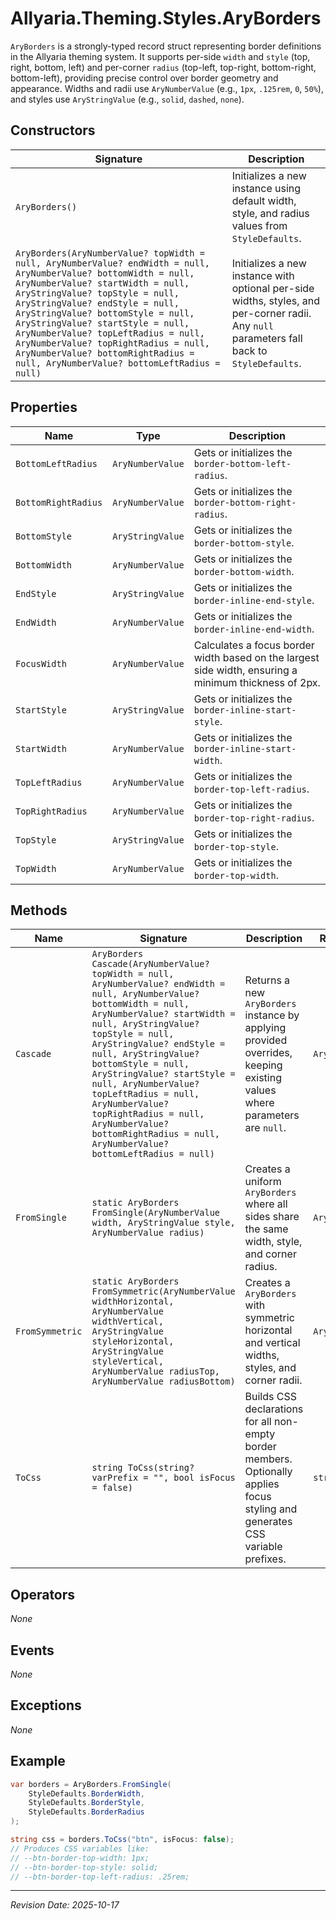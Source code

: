 ﻿# Allyaria.Theming.Styles.AryBorders

`AryBorders` is a strongly-typed record struct representing border definitions in the Allyaria theming system. It
supports per-side `width` and `style` (top, right, bottom, left) and per-corner `radius` (top-left, top-right,
bottom-right, bottom-left), providing precise control over border geometry and appearance. Widths and radii use
`AryNumberValue` (e.g., `1px`, `.125rem`, `0`, `50%`), and styles use `AryStringValue` (e.g., `solid`, `dashed`,
`none`).

## Constructors

| Signature                                                                                                                                                                                                                                                                                                                                                                                                                                                      | Description                                                                                                                                 |
|----------------------------------------------------------------------------------------------------------------------------------------------------------------------------------------------------------------------------------------------------------------------------------------------------------------------------------------------------------------------------------------------------------------------------------------------------------------|---------------------------------------------------------------------------------------------------------------------------------------------|
| `AryBorders()`                                                                                                                                                                                                                                                                                                                                                                                                                                                 | Initializes a new instance using default width, style, and radius values from `StyleDefaults`.                                              |
| `AryBorders(AryNumberValue? topWidth = null, AryNumberValue? endWidth = null, AryNumberValue? bottomWidth = null, AryNumberValue? startWidth = null, AryStringValue? topStyle = null, AryStringValue? endStyle = null, AryStringValue? bottomStyle = null, AryStringValue? startStyle = null, AryNumberValue? topLeftRadius = null, AryNumberValue? topRightRadius = null, AryNumberValue? bottomRightRadius = null, AryNumberValue? bottomLeftRadius = null)` | Initializes a new instance with optional per-side widths, styles, and per-corner radii. Any `null` parameters fall back to `StyleDefaults`. |

## Properties

| Name                | Type             | Description                                                                                           |
|---------------------|------------------|-------------------------------------------------------------------------------------------------------|
| `BottomLeftRadius`  | `AryNumberValue` | Gets or initializes the `border-bottom-left-radius`.                                                  |
| `BottomRightRadius` | `AryNumberValue` | Gets or initializes the `border-bottom-right-radius`.                                                 |
| `BottomStyle`       | `AryStringValue` | Gets or initializes the `border-bottom-style`.                                                        |
| `BottomWidth`       | `AryNumberValue` | Gets or initializes the `border-bottom-width`.                                                        |
| `EndStyle`          | `AryStringValue` | Gets or initializes the `border-inline-end-style`.                                                    |
| `EndWidth`          | `AryNumberValue` | Gets or initializes the `border-inline-end-width`.                                                    |
| `FocusWidth`        | `AryNumberValue` | Calculates a focus border width based on the largest side width, ensuring a minimum thickness of 2px. |
| `StartStyle`        | `AryStringValue` | Gets or initializes the `border-inline-start-style`.                                                  |
| `StartWidth`        | `AryNumberValue` | Gets or initializes the `border-inline-start-width`.                                                  |
| `TopLeftRadius`     | `AryNumberValue` | Gets or initializes the `border-top-left-radius`.                                                     |
| `TopRightRadius`    | `AryNumberValue` | Gets or initializes the `border-top-right-radius`.                                                    |
| `TopStyle`          | `AryStringValue` | Gets or initializes the `border-top-style`.                                                           |
| `TopWidth`          | `AryNumberValue` | Gets or initializes the `border-top-width`.                                                           |

## Methods

| Name            | Signature                                                                                                                                                                                                                                                                                                                                                                                                                                                              | Description                                                                                                                     | Returns      |
|-----------------|------------------------------------------------------------------------------------------------------------------------------------------------------------------------------------------------------------------------------------------------------------------------------------------------------------------------------------------------------------------------------------------------------------------------------------------------------------------------|---------------------------------------------------------------------------------------------------------------------------------|--------------|
| `Cascade`       | `AryBorders Cascade(AryNumberValue? topWidth = null, AryNumberValue? endWidth = null, AryNumberValue? bottomWidth = null, AryNumberValue? startWidth = null, AryStringValue? topStyle = null, AryStringValue? endStyle = null, AryStringValue? bottomStyle = null, AryStringValue? startStyle = null, AryNumberValue? topLeftRadius = null, AryNumberValue? topRightRadius = null, AryNumberValue? bottomRightRadius = null, AryNumberValue? bottomLeftRadius = null)` | Returns a new `AryBorders` instance by applying provided overrides, keeping existing values where parameters are `null`.        | `AryBorders` |
| `FromSingle`    | `static AryBorders FromSingle(AryNumberValue width, AryStringValue style, AryNumberValue radius)`                                                                                                                                                                                                                                                                                                                                                                      | Creates a uniform `AryBorders` where all sides share the same width, style, and corner radius.                                  | `AryBorders` |
| `FromSymmetric` | `static AryBorders FromSymmetric(AryNumberValue widthHorizontal, AryNumberValue widthVertical, AryStringValue styleHorizontal, AryStringValue styleVertical, AryNumberValue radiusTop, AryNumberValue radiusBottom)`                                                                                                                                                                                                                                                   | Creates a `AryBorders` with symmetric horizontal and vertical widths, styles, and corner radii.                                 | `AryBorders` |
| `ToCss`         | `string ToCss(string? varPrefix = "", bool isFocus = false)`                                                                                                                                                                                                                                                                                                                                                                                                           | Builds CSS declarations for all non-empty border members. Optionally applies focus styling and generates CSS variable prefixes. | `string`     |

## Operators

*None*

## Events

*None*

## Exceptions

*None*

## Example

```csharp
var borders = AryBorders.FromSingle(
    StyleDefaults.BorderWidth,
    StyleDefaults.BorderStyle,
    StyleDefaults.BorderRadius
);

string css = borders.ToCss("btn", isFocus: false);
// Produces CSS variables like:
// --btn-border-top-width: 1px;
// --btn-border-top-style: solid;
// --btn-border-top-left-radius: .25rem;
```

---

*Revision Date: 2025-10-17*
